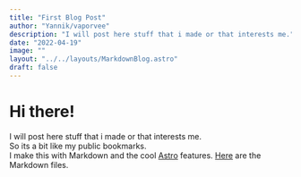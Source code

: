 ```yaml
---
title: "First Blog Post"
author: "Yannik/vaporvee"
description: "I will post here stuff that i made or that interests me."
date: "2022-04-19"
image: ""
layout: "../../layouts/MarkdownBlog.astro"
draft: false
---
```

# Hi there!

I will post here stuff that i made or that interests me.<br>
So its a bit like my public bookmarks.<br>
I make this with Markdown and the cool [Astro](https://astro.build/) features.
[Here](https://github.com/cmod31/my-website/tree/main/src/pages/blog) are the Markdown files.<br>
